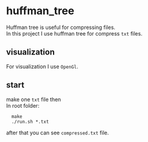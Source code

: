 # huffman_tree

Huffman tree is useful for compressing files.<br/>
In this project I use huffman tree for compress  `txt`  files.<br/>

## visualization

For visualization I use `OpenGl`. 

## start
make one `txt` file then <br/>
In root folder:
```
  make 
  ./run.sh *.txt
```
after that you can see `compressed.txt` file.
